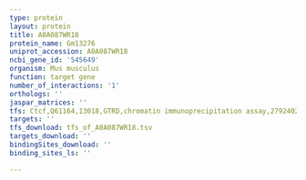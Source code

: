 ```yaml
---
type: protein
layout: protein
title: A0A087WR18
protein_name: Gm13276
uniprot_accession: A0A087WR18
ncbi_gene_id: '545649'
organism: Mus musculus
function: target gene
number_of_interactions: '1'
orthologs: ''
jaspar_matrices: ''
tfs: Ctcf,Q61164,13018,GTRD,chromatin immunoprecipitation assay,27924024%5Buid%5D,No
targets: ''
tfs_download: tfs_of_A0A087WR18.tsv
targets_download: ''
bindingSites_download: ''
binding_sites_ls: ''

---
```

